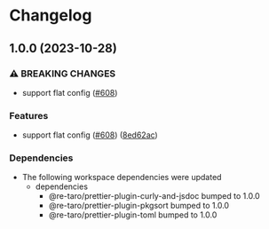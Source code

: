 # Changelog

## 1.0.0 (2023-10-28)


### ⚠ BREAKING CHANGES

* support flat config ([#608](https://github.com/re-taro/fmt/issues/608))

### Features

* support flat config ([#608](https://github.com/re-taro/fmt/issues/608)) ([8ed62ac](https://github.com/re-taro/fmt/commit/8ed62acbaa5018633fc57a361654c2803ca89ef7))


### Dependencies

* The following workspace dependencies were updated
  * dependencies
    * @re-taro/prettier-plugin-curly-and-jsdoc bumped to 1.0.0
    * @re-taro/prettier-plugin-pkgsort bumped to 1.0.0
    * @re-taro/prettier-plugin-toml bumped to 1.0.0
